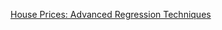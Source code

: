 [House Prices: Advanced Regression Techniques](https://www.kaggle.com/c/house-prices-advanced-regression-techniques)
